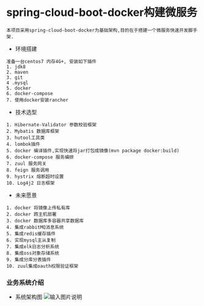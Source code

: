 # spring-cloud-boot-docker构建微服务
```text
本项目采用spring-cloud-boot-docker为基础架构,目的在于搭建一个微服务快速开发脚手架.
```
* 环境搭建
```text
准备一台centos7 内存4G+, 安装如下插件
1. jdk8
2. maven
3. git
4 .mysql
5. docker 
6. docker-compose
7. 使用docker安装rancher
```
* 技术选型
```text
1. Hibernate-Validator 参数校验框架
2. Mybatis 数据库框架
3. hutool工具类
4. lombok插件
5. docker 编译插件,实现快速将jar打包成镜像(mvn package docker:build)
6. docker-compose 服务编排
7. zuul 服务网关
8. feign 服务调用
9. hystrix 熔断超时设置
10. Log4j2 日志框架
```
* 未来愿景
```text
1. docker 将镜像上传私有库
2. docker 跨主机部署
3. docker 数据库多容器共享数据库
4. 集成rabbitMQ消息系统
5. 集成redis缓存插件
6. 实现mysql主从复制
7. 集成elk日志分析系统
8. 集成oss对象存储系统
9. 集成分库分表插件
10. zuul集成oauth权限验证框架
```
### 业务系统介绍
* 系统架构图
![输入图片说明](https://github.com/qccr-twl2123/springcloud/blob/master/images/新浪授权流程.jpg "在这里输入图片标题")
